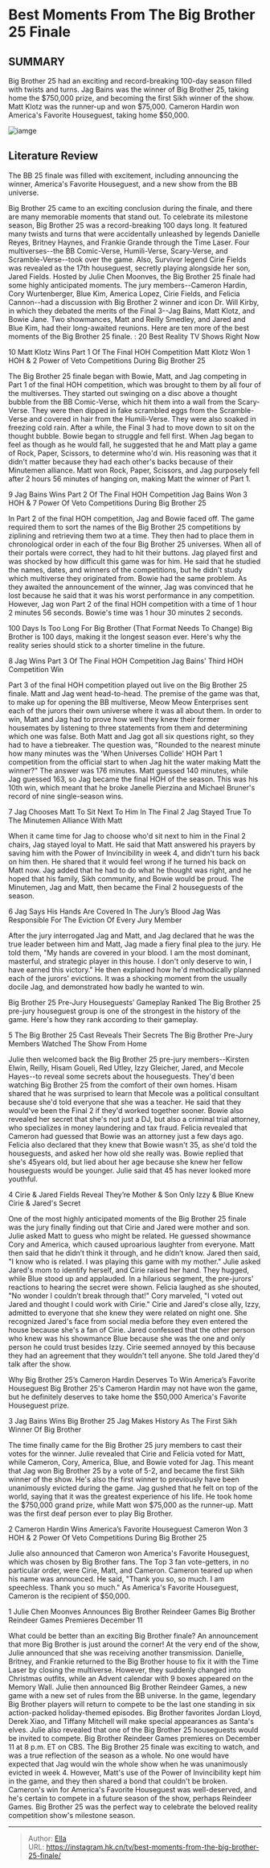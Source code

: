 # Best Moments From The Big Brother 25 Finale


## SUMMARY 


 Big Brother 25 had an exciting and record-breaking 100-day season filled with twists and turns. 
 Jag Bains was the winner of Big Brother 25, taking home the $750,000 prize, and becoming the first Sikh winner of the show. Matt Klotz was the runner-up and won $75,000. 
 Cameron Hardin won America&#39;s Favorite Houseguest, taking home $50,000. 

![iamge](https://static1.srcdn.com/wordpress/wp-content/uploads/2023/11/best-moments-from-the-big-brother-25-finale.jpg)

## Literature Review
The BB 25 finale was filled with excitement, including announcing the winner, America&#39;s Favorite Houseguest, and a new show from the BB universe.




Big Brother 25 came to an exciting conclusion during the finale, and there are many memorable moments that stand out. To celebrate its milestone season, Big Brother 25 was a record-breaking 100 days long. It featured many twists and turns that were accidentally unleashed by legends Danielle Reyes, Britney Haynes, and Frankie Grande through the Time Laser. Four multiverses--the BB Comic-Verse, Humili-Verse, Scary-Verse, and Scramble-Verse--took over the game. Also, Survivor legend Cirie Fields was revealed as the 17th houseguest, secretly playing alongside her son, Jared Fields.
Hosted by Julie Chen Moonves, the Big Brother 25 finale had some highly anticipated moments. The jury members--Cameron Hardin, Cory Wurtenberger, Blue Kim, America Lopez, Cirie Fields, and Felicia Cannon--had a discussion with Big Brother 2 winner and icon Dr. Will Kirby, in which they debated the merits of the Final 3--Jag Bains, Matt Klotz, and Bowie Jane. Two showmances, Matt and Reilly Smedley, and Jared and Blue Kim, had their long-awaited reunions. Here are ten more of the best moments of the Big Brother 25 finale.
 : 20 Best Reality TV Shows Right Now









 








 10  Matt Klotz Wins Part 1 Of The Final HOH Competition 
Matt Klotz Won 1 HOH &amp; 2 Power of Veto Competitions During Big Brother 25
        

The Big Brother 25 finale began with Bowie, Matt, and Jag competing in Part 1 of the final HOH competition, which was brought to them by all four of the multiverses. They started out swinging on a disc above a thought bubble from the BB Comic-Verse, which hit them into a wall from the Scary-Verse. They were then dipped in fake scrambled eggs from the Scramble-Verse and covered in hair from the Humili-Verse. They were also soaked in freezing cold rain.
After a while, the Final 3 had to move down to sit on the thought bubble. Bowie began to struggle and fell first. When Jag began to feel as though as he would fall, he suggested that he and Matt play a game of Rock, Paper, Scissors, to determine who&#39;d win. His reasoning was that it didn&#39;t matter because they had each other&#39;s backs because of their Minutemen alliance. Matt won Rock, Paper, Scissors, and Jag purposely fell after 2 hours 56 minutes of hanging on, making Matt the winner of Part 1.





 9  Jag Bains Wins Part 2 Of The Final HOH Competition 
Jag Bains Won 3 HOH &amp; 7 Power Of Veto Competitions During Big Brother 25
        

In Part 2 of the final HOH competition, Jag and Bowie faced off. The game required them to sort the names of the Big Brother 25 competitions by ziplining and retrieving them two at a time. They then had to place them in chronological order in each of the four Big Brother 25 universes. When all of their portals were correct, they had to hit their buttons.
Jag played first and was shocked by how difficult this game was for him. He said that he studied the names, dates, and winners of the competitions, but he didn&#39;t study which multiverse they originated from. Bowie had the same problem. As they awaited the announcement of the winner, Jag was convinced that he lost because he said that it was his worst performance in any competition. However, Jag won Part 2 of the final HOH competition with a time of 1 hour 2 minutes 56 seconds. Bowie&#39;s time was 1 hour 30 minutes 2 seconds.
            
 
 100 Days Is Too Long For Big Brother (That Format Needs To Change) 
Big Brother is 100 days, making it the longest season ever. Here&#39;s why the reality series should stick to a shorter timeline in the future.









 8  Jag Wins Part 3 Of The Final HOH Competition 
Jag Bains&#39; Third HOH Competition Win
        

Part 3 of the final HOH competition played out live on the Big Brother 25 finale. Matt and Jag went head-to-head. The premise of the game was that, to make up for opening the BB multiverse, Meow Meow Enterprises sent each of the jurors their own universe where it was all about them. In order to win, Matt and Jag had to prove how well they knew their former housemates by listening to three statements from them and determining which one was false.
Both Matt and Jag got all six questions right, so they had to have a tiebreaker. The question was, &#34;Rounded to the nearest minute how many minutes was the &#39;When Universes Collide&#39; HOH Part 1 competition from the official start to when Jag hit the water making Matt the winner?&#34; The answer was 176 minutes. Matt guessed 140 minutes, while Jag guessed 163, so Jag became the final HOH of the season. This was his 10th win, which meant that he broke Janelle Pierzina and Michael Bruner&#39;s record of nine single-season wins.





 7  Jag Chooses Matt To Sit Next To Him In The Final 2 
Jag Stayed True To The Minutemen Alliance With Matt


 







When it came time for Jag to choose who&#39;d sit next to him in the Final 2 chairs, Jag stayed loyal to Matt. He said that Matt answered his prayers by saving him with the Power of Invincibility in week 4, and didn&#39;t turn his back on him then. He shared that it would feel wrong if he turned his back on Matt now. Jag added that he had to do what he thought was right, and he hoped that his family, Sikh community, and Bowie would be proud. The Minutemen, Jag and Matt, then became the Final 2 houseguests of the season.





 6  Jag Says His Hands Are Covered In The Jury’s Blood 
Jag Was Responsible For The Eviction Of Every Jury Member


 







After the jury interrogated Jag and Matt, and Jag declared that he was the true leader between him and Matt, Jag made a fiery final plea to the jury. He told them, &#34;My hands are covered in your blood. I am the most dominant, masterful, and strategic player in this house. I don&#39;t only deserve to win, I have earned this victory.&#34; He then explained how he&#39;d methodically planned each of the jurors&#39; evictions. It was a shocking moment from the usually docile Jag, and demonstrated how badly he wanted to win.
            
 
 Big Brother 25 Pre-Jury Houseguests’ Gameplay Ranked 
The Big Brother 25 pre-jury houseguest group is one of the strongest in the history of the game. Here&#39;s how they rank according to their gameplay.









 5  The Big Brother 25 Cast Reveals Their Secrets 
The Big Brother Pre-Jury Members Watched The Show From Home


 







Julie then welcomed back the Big Brother 25 pre-jury members--Kirsten Elwin, Reilly, Hisam Goueli, Red Utley, Izzy Gleicher, Jared, and Mecole Hayes--to reveal some secrets about the houseguests. They&#39;d been watching Big Brother 25 from the comfort of their own homes. Hisam shared that he was surprised to learn that Mecole was a political consultant because she&#39;d told everyone that she was a teacher. He said that they would&#39;ve been the Final 2 if they&#39;d worked together sooner.
Bowie also revealed her secret that she&#39;s not just a DJ, but also a criminal trial attorney, who specializes in money laundering and tax fraud. Felicia revealed that Cameron had guessed that Bowie was an attorney just a few days ago. Felicia also declared that they knew that Bowie wasn&#39;t 35, as she&#39;d told the houseguests, and asked her how old she really was. Bowie replied that she&#39;s 45years old, but lied about her age because she knew her fellow houseguests would be younger. Julie said that 45 has never looked more youthful.





 4  Cirie &amp; Jared Fields Reveal They’re Mother &amp; Son 
Only Izzy &amp; Blue Knew Cirie &amp; Jared&#39;s Secret


One of the most highly anticipated moments of the Big Brother 25 finale was the jury finally finding out that Cirie and Jared were mother and son. Julie asked Matt to guess who might be related. He guessed showmance Cory and America, which caused uproarious laughter from everyone. Matt then said that he didn’t think it through, and he didn’t know. Jared then said, &#34;I know who is related. I was playing this game with my mother.&#34; Julie asked Jared&#39;s mom to identify herself, and Cirie raised her hand. They hugged, while Blue stood up and applauded. In a hilarious segment, the pre-jurors&#39; reactions to hearing the secret were shown.
Felicia laughed as she shouted, &#34;No wonder I couldn’t break through that!&#34; Cory marveled, &#34;I voted out Jared and thought I could work with Cirie.&#34; Cirie and Jared&#39;s close ally, Izzy, admitted to everyone that she knew they were related on night one. She recognized Jared&#39;s face from social media before they even entered the house because she&#39;s a fan of Cirie. Jared confessed that the other person who knew was his showmance Blue because she was the one and only person he could trust besides Izzy. Cirie seemed annoyed by this because they had an agreement that they wouldn&#39;t tell anyone. She told Jared they&#39;d talk after the show.
            
 
 Why Big Brother 25’s Cameron Hardin Deserves To Win America’s Favorite Houseguest 
Big Brother 25&#39;s Cameron Hardin may not have won the game, but he definitely deserves to take home the $50,000 America&#39;s Favorite Houseguest prize.









 3  Jag Bains Wins Big Brother 25 
Jag Makes History As The First Sikh Winner Of Big Brother


The time finally came for the Big Brother 25 jury members to cast their votes for the winner. Julie revealed that Cirie and Felicia voted for Matt, while Cameron, Cory, America, Blue, and Bowie voted for Jag. This meant that Jag won Big Brother 25 by a vote of 5-2, and became the first Sikh winner of the show. He&#39;s also the first winner to previously have been unanimously evicted during the game. Jag gushed that he felt on top of the world, saying that it was the greatest experience of his life. He took home the $750,000 grand prize, while Matt won $75,000 as the runner-up. Matt was the first deaf person ever to play Big Brother.





 2  Cameron Hardin Wins America’s Favorite Houseguest 
Cameron Won 3 HOH &amp; 2 Power Of Veto Competitions During Big Brother 25


 







Julie also announced that Cameron won America&#39;s Favorite Houseguest, which was chosen by Big Brother fans. The Top 3 fan vote-getters, in no particular order, were Cirie, Matt, and Cameron. Cameron teared up when his name was announced. He said, &#34;Thank you so, so much. I am speechless. Thank you so much.&#34; As America&#39;s Favorite Houseguest, Cameron is the recipient of $50,000.





 1  Julie Chen Moonves Announces Big Brother Reindeer Games 
Big Brother Reindeer Games Premieres December 11


What could be better than an exciting Big Brother finale? An announcement that more Big Brother is just around the corner! At the very end of the show, Julie announced that she was receiving another transmission. Danielle, Britney, and Frankie returned to the Big Brother house to fix it with the Time Laser by closing the multiverse. However, they suddenly changed into Christmas outfits, while an Advent calendar with 9 boxes appeared on the Memory Wall.
Julie then announced Big Brother Reindeer Games, a new game with a new set of rules from the BB universe. In the game, legendary Big Brother players will return to compete to be the last one standing in six action-packed holiday-themed episodes. Big Brother favorites Jordan Lloyd, Derek Xiao, and Tiffany Mitchell will make special appearances as Santa&#39;s elves. Julie also revealed that one of the Big Brother 25 houseguests would be invited to compete. Big Brother Reindeer Games premieres on December 11 at 8 p.m. ET on CBS.
The Big Brother 25 finale was exciting to watch, and was a true reflection of the season as a whole. No one would have expected that Jag would win the whole show when he was unanimously evicted in week 4. However, Matt&#39;s use of the Power of Invincibility kept him in the game, and they then shared a bond that couldn&#39;t be broken. Cameron&#39;s win for America&#39;s Favorite Houseguest was well-deserved, and he&#39;s certain to compete in a future season of the show, perhaps Reindeer Games. Big Brother 25 was the perfect way to celebrate the beloved reality competition show&#39;s milestone season.

---

> Author: [Ella](https://instagram.hk.cn/)  
> URL: https://instagram.hk.cn/tv/best-moments-from-the-big-brother-25-finale/  

